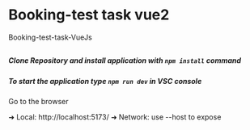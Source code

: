 # Booking-test task vue2
Booking-test-task-VueJs

## 

##### Clone Repository and install application with `npm install` command
###
##### To start the application type `npm run dev` in VSC console  

###
Go to the browser 

➜  Local:   http://localhost:5173/
➜  Network: use --host to expose

